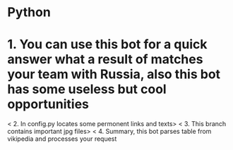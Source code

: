 # Python
# 1. You can use this bot for a quick answer what a result of matches your team with Russia, also this bot has some useless but cool opportunities
< 2. In config.py locates some permonent links and texts>
< 3. This branch contains important jpg files>
< 4. Summary, this bot parses table from vikipedia and processes your request
